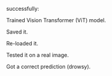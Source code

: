  successfully:

Trained Vision Transformer (ViT) model.

Saved it.

Re-loaded it.

Tested it on a real image.

Got a correct prediction (drowsy).
